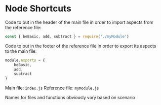 # Node Shortcuts

Code to put in the header of the main file in order to import aspects from the reference file:
```javascript
const { beBasic, add, subtract } = require('./myModule')
```

Code to put in the footer of the reference file in order to export its aspects to the main file:
```javascript
module.exports = {
    beBasic,
    add,
    subtract
}
```

Main file: `index.js`
Reference file: `myModule.js`

Names for files and functions obviously vary based on scenario